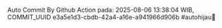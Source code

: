 Auto Commit By Github Action pada: 2025-08-06 13:38:04 WIB, COMMIT_UUID e3a5e1d3-cbdb-42a4-a16e-a941966d906b #autohijau🗿
